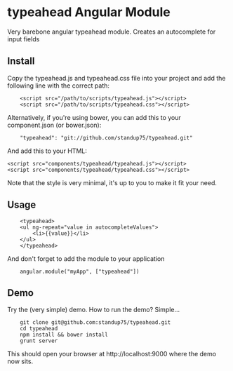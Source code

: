 typeahead Angular Module
========================

Very barebone angular typeahead module. Creates an autocomplete for input fields

Install
-------

Copy the typeahead.js and typeahead.css file into your project and add the following line with the correct path:

		<script src="/path/to/scripts/typeahead.js"></script>
		<script src="/path/to/scripts/typeahead.css"></script>

Alternatively, if you're using bower, you can add this to your component.json (or bower.json):

		"typeahead": "git://github.com/standup75/typeahead.git"

And add this to your HTML:

    <script src="components/typeahead/typeahead.js"></script>
    <script src="components/typeahead/typeahead.css"></script>

Note that the style is very minimal, it's up to you to make it fit your need.

Usage
-----
		<typeahead>
	    <ul ng-repeat="value in autocompleteValues">
	        <li>{{value}}</li>
	    </ul>
		</typeahead>

And don't forget to add the module to your application

		angular.module("myApp", ["typeahead"])


Demo
----

Try the (very simple) demo. How to run the demo? Simple...

		git clone git@github.com:standup75/typeahead.git
		cd typeahead
		npm install && bower install
		grunt server

This should open your browser at http://localhost:9000 where the demo now sits.

